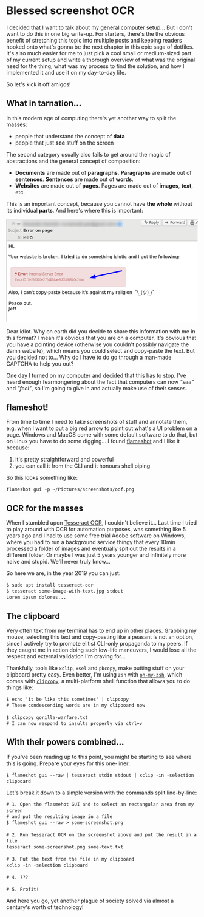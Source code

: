 # Blessed screenshot OCR

I decided that I want to talk about [my general computer
setup](https://github.com/slint/dotfiles)... But I don't want to do this in one
big write-up. For starters, there's the the obvious benefit of stretching this
topic into multiple posts and keeping readers hooked onto what's gonna be the
next chapter in this epic saga of dotfiles. It's also much easier for me to
just pick a cool small or medium-sized part of my current setup and write a
thorough overview of what was the original need for the thing, what was my
process to find the solution, and how I implemented it and use it on my
day-to-day life.

So let's kick it off amigos!

## What in tarnation...

In this modern age of computing there's yet another way to split the masses:

- people that understand the concept of **data**
- people that just **see** stuff on the screen

The second category usually also fails to get around the magic of abstractions
and the general concept of composition:

- **Documents** are made out of **paragraphs**. **Paragraphs** are made out of
  **sentences**. **Sentences** are made out of **words**.
- **Websites** are made out of **pages**. Pages are made out of **images**,
  **text**, etc.

This is an important concept, because you cannot have **the whole** without its
individual **parts**. And here's where this is important:

![Twat email...](/images/error-mail.png)

Dear idiot. Why on earth did you decide to share this information with me in
this format? I mean it's obvious that you are on a computer. It's obvious that
you have a pointing device (otherwise you couldn't possibly navigate the damn
website), which means you could select and copy-paste the text. But you decided
not to... Why do I have to do go through a man-made CAPTCHA to help you out?

One day I turned on my computer and decided that this has to stop. I've heard
enough fearmongering about the fact that computers can now *"see"* and
*"feel"*, so I'm going to give in and actually make use of their senses.

## flameshot!

From time to time I need to take screenshots of stuff and annotate them, e.g.
when I want to put a big red arrow to point out what's a UI problem on a page.
Windows and MacOS come with some default software to do that, but on Linux you
have to do some digging... I found
[flameshot](https://github.com/lupoDharkael/flameshot) and I like it because:

1. it's pretty straightforward and powerful
2. you can call it from the CLI and it honours shell piping

So this looks something like:

```shell
flameshot gui -p ~/Pictures/screenshots/oof.png
```

## OCR for the masses

When I stumbled upon [Tesseract
OCR](https://github.com/tesseract-ocr/tesseract), I couldn't believe it... Last
time I tried to play around with OCR for automation purposes, was something
like 5 years ago and I had to use some free trial Adobe software on Windows,
where you had to run a background service thingy that every 10min processed a
folder of images and eventually spit out the results in a different folder. Or
maybe I was just 5 years younger and infinitely more naive and stupid. We'll
never truly know...

So here we are, in the year 2019 you can just:

```shell
$ sudo apt install tesseract-ocr
$ tesseract some-image-with-text.jpg stdout
Lorem ipsum dolores...
```

## The clipboard

Very often text from my terminal has to end up in other places. Grabbing my
mouse, selecting this text and copy-pasting like a peasant is not an option,
since I actively try to promote elitist CLI-only propaganda to my peers. If
they caught me in action doing such low-life maneuvers, I would lose all the
respect and external validation I'm craving for...

Thankfully, tools like `xclip`, `xsel` and `pbcopy`, make putting stuff on your
clipboard pretty easy. Even better, I'm using `zsh` with
[`oh-my-zsh`](https://github.com/robbyrussell/oh-my-zsh), which comes with
[`clipcopy`](https://github.com/robbyrussell/oh-my-zsh/blob/17f4cfca99398cb5511557b8515a17bf1bf2948a/lib/clipboard.zsh#L18),
a multi-platform shell function that allows you to do things like:

```shell
$ echo 'it be like this sometimes' | clipcopy
# These condescending words are in my clipboard now

$ clipcopy gorilla-warfare.txt
# I can now respond to insults properly via ctrl+v
```

## With their powers combined...

If you've been reading up to this point, you might be starting to see where
this is going. Prepare your eyes for this one-liner:

```shell
$ flameshot gui --raw | tesseract stdin stdout | xclip -in -selection clipboard
```

Let's break it down to a simple version with the commands split line-by-line:

```shell
# 1. Open the flasmehot GUI and to select an rectangular area from my screen
# and put the resulting image in a file
$ flameshot gui --raw > some-screenshot.png

# 2. Run Tesseract OCR on the screenshot above and put the result in a file
tesseract some-screenshot.png some-text.txt

# 3. Put the text from the file in my clipboard
xclip -in -selection clipboard

# 4. ???

# 5. Profit!
```

And here you go, yet another plague of society solved via almost a century's
worth of technology!
